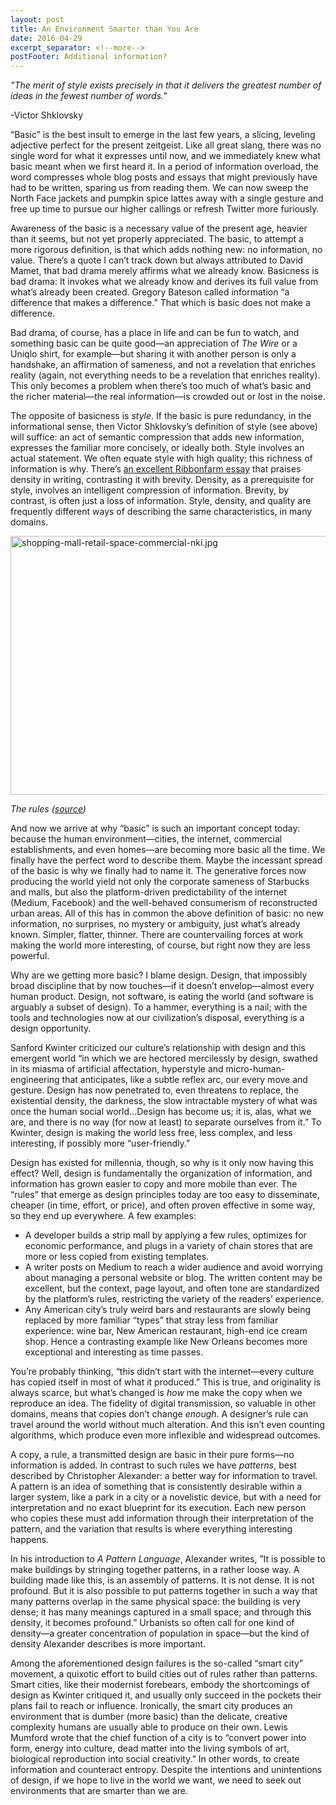```yaml
---
layout: post
title: An Environment Smarter than You Are
date: 2016-04-29
excerpt_separator: <!--more-->
postFooter: Additional information?
---
```


<em>"The merit of style exists precisely in that it delivers the greatest number of ideas in the fewest number of words."</em>

-Victor Shklovsky

“Basic” is the best insult to emerge in the last few years, a slicing, leveling adjective perfect for the present zeitgeist. Like all great slang, there was no single word for what it expresses until now, and we immediately knew what basic meant when we first heard it. In a period of information overload, the word compresses whole blog posts and essays that might previously have had to be written, sparing us from reading them. We can now sweep the North Face jackets and pumpkin spice lattes away with a single gesture and free up time to pursue our higher callings or refresh Twitter more furiously.

Awareness of the basic is a necessary value of the present age, heavier than it seems, but not yet properly appreciated. The basic, to attempt a more rigorous definition, is that which adds nothing new: no information, no value. There’s a quote I can’t track down but always attributed to David Mamet, that bad drama merely affirms what we already know. Basicness is bad drama: It invokes what we already know and derives its full value from what’s already been created. Gregory Bateson called information “a difference that makes a difference.” That which is basic does not make a difference.

Bad drama, of course, has a place in life and can be fun to watch, and something basic can be quite good—an appreciation of <em>The Wire</em> or a Uniqlo shirt, for example—but sharing it with another person is only a handshake, an affirmation of sameness, and not a revelation that enriches reality (again, not everything needs to be a revelation that enriches reality). This only becomes a problem when there’s too much of what’s basic and the richer material—the real information—is crowded out or lost in the noise.

The opposite of basicness is <em>style</em>. If the basic is pure redundancy, in the informational sense, then Victor Shklovsky’s definition of style (see above) will suffice: an act of semantic compression that adds new information, expresses the familiar more concisely, or ideally both. Style involves an actual statement. We often equate style with high quality; this richness of information is why. There’s <a href="http://www.ribbonfarm.com/2012/01/11/seeking-density-in-the-gonzo-theater/">an excellent Ribbonfarm essay</a> that praises density in writing, contrasting it with brevity. Density, as a prerequisite for style, involves an intelligent compression of information. Brevity, by contrast, is often just a loss of information. Style, density, and quality are frequently different ways of describing the same characteristics, in many domains.

<img class="alignnone size-full wp-image-1053" src="https://kneelingbus.files.wordpress.com/2016/04/shopping-mall-retail-space-commercial-nki.jpg" alt="shopping-mall-retail-space-commercial-nki.jpg" width="736" height="414" />

<em>The rules (<a href="http://lukas-construction.com/strip-mall.html">source</a>)</em>

And now we arrive at why “basic” is such an important concept today: because the human environment—cities, the internet, commercial establishments, and even homes—are becoming more basic all the time. We finally have the perfect word to describe them. Maybe the incessant spread of the basic is why we finally had to name it. The generative forces now producing the world yield not only the corporate sameness of Starbucks and malls, but also the platform-driven predictability of the internet (Medium, Facebook) and the well-behaved consumerism of reconstructed urban areas. All of this has in common the above definition of basic: no new information, no surprises, no mystery or ambiguity, just what’s already known. Simpler, flatter, thinner. There are countervailing forces at work making the world more interesting, of course, but right now they are less powerful.

Why are we getting more basic? I blame design. Design, that impossibly broad discipline that by now touches—if it doesn’t envelop—almost every human product. Design, not software, is eating the world (and software is arguably a subset of design). To a hammer, everything is a nail; with the tools and technologies now at our civilization’s disposal, everything is a design opportunity.

Sanford Kwinter criticized our culture’s relationship with design and this emergent world “in which we are hectored mercilessly by design, swathed in its miasma of artificial affectation, hyperstyle and micro-human-engineering that anticipates, like a subtle reflex arc, our every move and gesture. Design has now penetrated to, even threatens to replace, the existential density, the darkness, the slow intractable mystery of what was once the human social world…Design has become us; it is, alas, what we are, and there is no way (for now at least) to separate ourselves from it.” To Kwinter, design is making the world less free, less complex, and less interesting, if possibly more “user-friendly.”

Design has existed for millennia, though, so why is it only now having this effect? Well, design is fundamentally the organization of information, and information has grown easier to copy and more mobile than ever. The “rules” that emerge as design principles today are too easy to disseminate, cheaper (in time, effort, or price), and often proven effective in some way, so they end up everywhere. A few examples:
<ul>
	<li>A developer builds a strip mall by applying a few rules, optimizes for economic performance, and plugs in a variety of chain stores that are more or less copied from existing templates.</li>
	<li>A writer posts on Medium to reach a wider audience and avoid worrying about managing a personal website or blog. The written content may be excellent, but the context, page layout, and often tone are standardized by the platform’s rules, restricting the variety of the readers’ experience.</li>
	<li>Any American city’s truly weird bars and restaurants are slowly being replaced by more familiar “types” that stray less from familiar experience: wine bar, New American restaurant, high-end ice cream shop. Hence a contrasting example like New Orleans becomes more exceptional and interesting as time passes.</li>
</ul>
You’re probably thinking, “this didn’t start with the internet—every culture has copied itself in most of what it produced.” This is true, and originality is always scarce, but what’s changed is <em>how </em>me make the copy when we reproduce an idea. The fidelity of digital transmission, so valuable in other domains, means that copies don’t change <em>enough</em>. A designer’s rule can travel around the world without much alteration. And this isn’t even counting algorithms, which produce even more inflexible and widespread outcomes.

A copy, a rule, a transmitted design are basic in their pure forms—no information is added. In contrast to such rules we have <em>patterns</em>, best described by Christopher Alexander: a better way for information to travel. A pattern is an idea of something that is consistently desirable within a larger system, like a park in a city or a novelistic device, but with a need for interpretation and no exact blueprint for its execution. Each new person who copies these must add information through their interpretation of the pattern, and the variation that results is where everything interesting happens.

In his introduction to <em>A Pattern Language</em>, Alexander writes, ”It is possible to make buildings by stringing together patterns, in a rather loose way. A building made like this, is an assembly of patterns. It is not dense. It is not profound. But it is also possible to put patterns together in such a way that many patterns overlap in the same physical space: the building is very dense; it has many meanings captured in a small space; and through this density, it becomes profound.” Urbanists so often call for one kind of density—a greater concentration of population in space—but the kind of density Alexander describes is more important.

Among the aforementioned design failures is the so-called “smart city” movement, a quixotic effort to build cities out of rules rather than patterns. Smart cities, like their modernist forebears, embody the shortcomings of design as Kwinter critiqued it, and usually only succeed in the pockets their plans fail to reach or influence. Ironically, the smart city produces an environment that is dumber (more basic) than the delicate, creative complexity humans are usually able to produce on their own. Lewis Mumford wrote that the chief function of a city is to “convert power into form, energy into culture, dead matter into the living symbols of art, biological reproduction into social creativity.” In other words, to create information and counteract entropy. Despite the intentions and unintentions of design, if we hope to live in the world we want, we need to seek out environments that are smarter than we are.